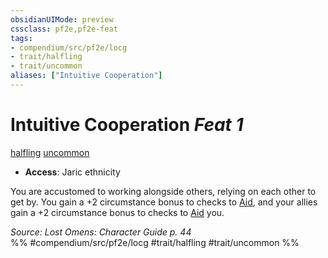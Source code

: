 ```yaml
---
obsidianUIMode: preview
cssclass: pf2e,pf2e-feat
tags:
- compendium/src/pf2e/locg
- trait/halfling
- trait/uncommon
aliases: ["Intuitive Cooperation"]
---
```

# Intuitive Cooperation  *Feat 1*  
[halfling](rules/traits/halfling.md)  [uncommon](rules/traits/uncommon.md)  

- **Access**: Jaric ethnicity

You are accustomed to working alongside others, relying on each other to get by. You gain a +2 circumstance bonus to checks to [Aid](rules/actions/aid.md), and your allies gain a +2 circumstance bonus to checks to [Aid](rules/actions/aid.md) you.

*Source: Lost Omens: Character Guide p. 44*  
%% #compendium/src/pf2e/locg #trait/halfling #trait/uncommon %%